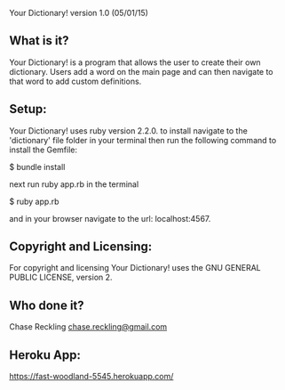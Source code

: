 Your Dictionary!  version 1.0 (05/01/15)

What is it?
-----------
Your Dictionary! is a program that allows the user to create their
own dictionary. Users add a word on the main page and can then navigate to that word to add custom definitions.

Setup:
-------------
Your Dictionary! uses ruby version 2.2.0. to install navigate to the 'dictionary'
file folder in your terminal then run the following command to
install the Gemfile:

$ bundle install

next run ruby app.rb in the terminal

$ ruby app.rb

and in your browser navigate to the url: localhost:4567.

Copyright and Licensing:
------------------------
For copyright and licensing Your Dictionary! uses the GNU GENERAL PUBLIC LICENSE,
version 2.

Who done it?
------------
Chase Reckling
chase.reckling@gmail.com

Heroku App:
-----------
https://fast-woodland-5545.herokuapp.com/
